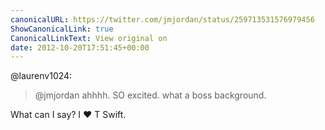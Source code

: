 ```yaml
---
canonicalURL: https://twitter.com/jmjordan/status/259713531576979456
ShowCanonicalLink: true
CanonicalLinkText: View original on
date: 2012-10-20T17:51:45+00:00
---
```

@laurenv1024:

> @jmjordan ahhhh. SO excited. what a boss background.

What can I say? I ❤ T Swift.